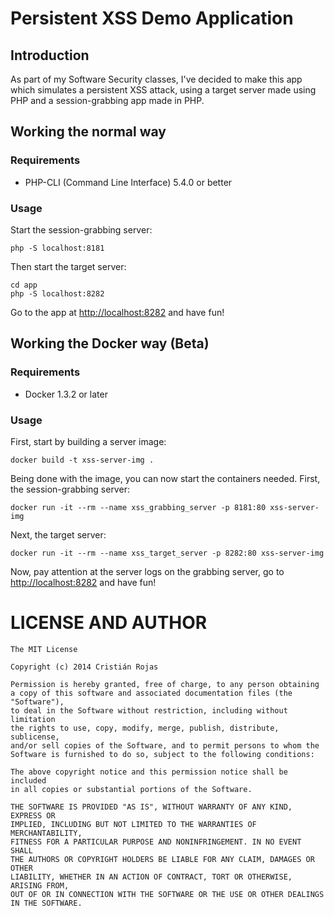# Persistent XSS Demo Application

## Introduction

As part of my Software Security classes, I've decided to make this app which
simulates a persistent XSS attack, using a target server made using PHP and
a session-grabbing app made in PHP.

## Working the normal way

### Requirements

* PHP-CLI (Command Line Interface) 5.4.0 or better

### Usage

Start the session-grabbing server:

```Shell
php -S localhost:8181
```

Then start the target server:

```Shell
cd app
php -S localhost:8282
```

Go to the app at <http://localhost:8282> and have fun!

## Working the Docker way (Beta)

### Requirements

* Docker 1.3.2 or later

### Usage

First, start by building a server image:

```Shell
docker build -t xss-server-img .
```

Being done with the image, you can now start the containers needed. First, the
session-grabbing server:

```Shell
docker run -it --rm --name xss_grabbing_server -p 8181:80 xss-server-img
```

Next, the target server:

```Shell
docker run -it --rm --name xss_target_server -p 8282:80 xss-server-img
```

Now, pay attention at the server logs on the grabbing server, go to
<http://localhost:8282> and have fun!

LICENSE AND AUTHOR
==================

    The MIT License

    Copyright (c) 2014 Cristián Rojas

    Permission is hereby granted, free of charge, to any person obtaining
    a copy of this software and associated documentation files (the "Software"),
    to deal in the Software without restriction, including without limitation
    the rights to use, copy, modify, merge, publish, distribute, sublicense,
    and/or sell copies of the Software, and to permit persons to whom the
    Software is furnished to do so, subject to the following conditions:

    The above copyright notice and this permission notice shall be included
    in all copies or substantial portions of the Software.

    THE SOFTWARE IS PROVIDED "AS IS", WITHOUT WARRANTY OF ANY KIND, EXPRESS OR
    IMPLIED, INCLUDING BUT NOT LIMITED TO THE WARRANTIES OF MERCHANTABILITY,
    FITNESS FOR A PARTICULAR PURPOSE AND NONINFRINGEMENT. IN NO EVENT SHALL
    THE AUTHORS OR COPYRIGHT HOLDERS BE LIABLE FOR ANY CLAIM, DAMAGES OR OTHER
    LIABILITY, WHETHER IN AN ACTION OF CONTRACT, TORT OR OTHERWISE, ARISING FROM,
    OUT OF OR IN CONNECTION WITH THE SOFTWARE OR THE USE OR OTHER DEALINGS IN THE SOFTWARE.